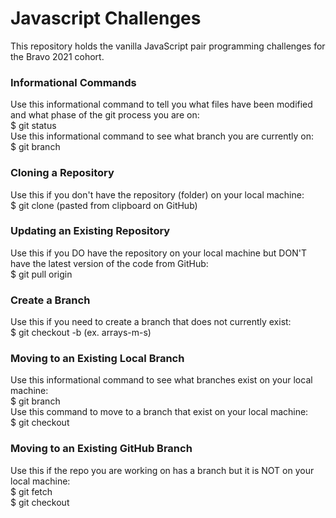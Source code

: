 # Javascript Challenges

This repository holds the vanilla JavaScript pair programming challenges for the Bravo 2021 cohort.

### Informational Commands
Use this informational command to tell you what files have been modified and what phase of the git process you are on:  
$ git status  
Use this informational command to see what branch you are currently on:  
$ git branch


### Cloning a Repository
Use this if you don't have the repository (folder) on your local machine:   
$ git clone <repo-url> (pasted from clipboard on GitHub)


### Updating an Existing Repository
Use this if you DO have the repository on your local machine but DON'T have the latest version of the code from GitHub:  
$ git pull origin <branch-name>


### Create a Branch
Use this if you need to create a branch that does not currently exist:  
$ git checkout -b <topic-initial1-initial2> (ex. arrays-m-s)
  
  
### Moving to an Existing Local Branch
Use this informational command to see what branches exist on your local machine:  
$ git branch  
Use this command to move to a branch that exist on your local machine:  
$ git checkout <branch-name>  
  
### Moving to an Existing GitHub Branch
Use this if the repo you are working on has a branch but it is NOT on your local machine:  
$ git fetch  
$ git checkout <branch-name>  
